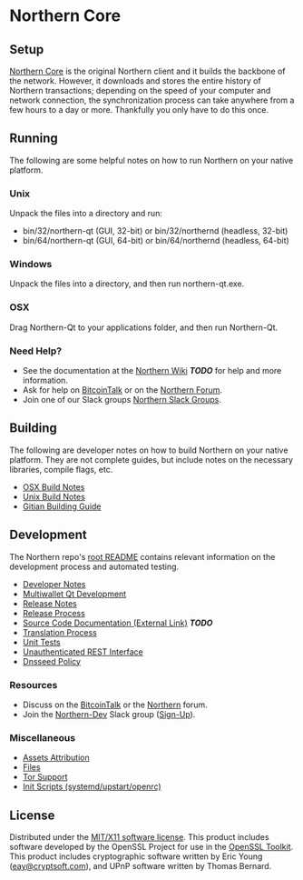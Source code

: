 Northern Core
=====================

Setup
---------------------
[Northern Core](http://northern.com/wallet) is the original Northern client and it builds the backbone of the network. However, it downloads and stores the entire history of Northern transactions; depending on the speed of your computer and network connection, the synchronization process can take anywhere from a few hours to a day or more. Thankfully you only have to do this once.

Running
---------------------
The following are some helpful notes on how to run Northern on your native platform.

### Unix

Unpack the files into a directory and run:

- bin/32/northern-qt (GUI, 32-bit) or bin/32/northernd (headless, 32-bit)
- bin/64/northern-qt (GUI, 64-bit) or bin/64/northernd (headless, 64-bit)

### Windows

Unpack the files into a directory, and then run northern-qt.exe.

### OSX

Drag Northern-Qt to your applications folder, and then run Northern-Qt.

### Need Help?

* See the documentation at the [Northern Wiki](https://en.bitcoin.it/wiki/Main_Page) ***TODO***
for help and more information.
* Ask for help on [BitcoinTalk](https://bitcointalk.org/index.php?topic=1262920.0) or on the [Northern Forum](http://forum.northern.com/).
* Join one of our Slack groups [Northern Slack Groups](https://northern.com/slack-logins/).

Building
---------------------
The following are developer notes on how to build Northern on your native platform. They are not complete guides, but include notes on the necessary libraries, compile flags, etc.

- [OSX Build Notes](build-osx.md)
- [Unix Build Notes](build-unix.md)
- [Gitian Building Guide](gitian-building.md)

Development
---------------------
The Northern repo's [root README](https://github.com/Northern-Project/Northern/blob/master/README.md) contains relevant information on the development process and automated testing.

- [Developer Notes](developer-notes.md)
- [Multiwallet Qt Development](multiwallet-qt.md)
- [Release Notes](release-notes.md)
- [Release Process](release-process.md)
- [Source Code Documentation (External Link)](https://dev.visucore.com/bitcoin/doxygen/) ***TODO***
- [Translation Process](translation_process.md)
- [Unit Tests](unit-tests.md)
- [Unauthenticated REST Interface](REST-interface.md)
- [Dnsseed Policy](dnsseed-policy.md)

### Resources

* Discuss on the [BitcoinTalk](https://bitcointalk.org/index.php?topic=1262920.0) or the [Northern](http://forum.northern.com/) forum.
* Join the [Northern-Dev](https://northern-dev.slack.com/) Slack group ([Sign-Up](https://northern-dev.herokuapp.com/)).

### Miscellaneous
- [Assets Attribution](assets-attribution.md)
- [Files](files.md)
- [Tor Support](tor.md)
- [Init Scripts (systemd/upstart/openrc)](init.md)

License
---------------------
Distributed under the [MIT/X11 software license](http://www.opensource.org/licenses/mit-license.php).
This product includes software developed by the OpenSSL Project for use in the [OpenSSL Toolkit](https://www.openssl.org/). This product includes
cryptographic software written by Eric Young ([eay@cryptsoft.com](mailto:eay@cryptsoft.com)), and UPnP software written by Thomas Bernard.
